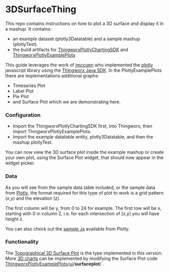 # 3DSurfaceThing

This repo contains instructions on how to plot a 3D surface and display it in a mashup. It contains:

* an example dataset (plotly3Datatable) and a sample mashup (plotlyTest).
* the build artifacts for [ThingworxPlotlyChartingSDK](https://github.com/jmccuen/ThingworxPlotlyChartingSDK)  and  [ThingworxPlotlyExamplePlots](https://github.com/jmccuen/ThingworxPlotlyExamplePlots) 

This guide leverages the work of [jmccuen](https://github.com/jmccuen) who implemented the [plotly](https://plot.ly/javascript/) javascript library using the [Thingworx Java SDK](https://marketplace.ptc.com/apps/193544/extension-sdk-v83#!overview). In the PlotlyExamplePlots there are implementations additional graphs:

* Timeseries Plot
* Label Plot
* Pie Plot
* and Surface Plot which we are demonstrating here. 



### Configuration

* Import the ThingworxPlotlyChartingSDK first, into Thingworx, then import ThingworxPlotlyExamplePlots. 
* Import the example datatable entity, plotly3Datatable, and then the mashup plotlyTest.

You can now view the 3D surface plot inside the example mashup or create your own plot, using the Surface Plot widget, that should now appear in the widget picker.



### Data

As you will see from the sample data table included, or the sample data from [Plotly](https://raw.githubusercontent.com/plotly/datasets/master/api_docs/mt_bruno_elevation.csv), the format required for this type of plot to work is a grid pattern (x,y) and the elevation (z). 

The first column will be y, from 0 to 24 for example. The first row will be x, starting with 0 in column 2, i.e. for each intersection of [x,y] you will have height z. 

You can also check out the [sample Js](https://plot.ly/javascript/3d-surface-plots/) available from Plotly.



### Functionality

The [Topographical 3D Surface Plot](https://plot.ly/javascript/3d-surface-plots/#topographical-3d-surface-plot) is the type implemented in this version. More [3D charts](https://plot.ly/javascript/#3d-charts) can be implemented by modifying the Surface Plot code  [ThingworxPlotlyExamplePlots](https://github.com/jmccuen/ThingworxPlotlyExamplePlots)/[ui](https://github.com/jmccuen/ThingworxPlotlyExamplePlots/tree/master/ui)/**surfaceplot**/ . 